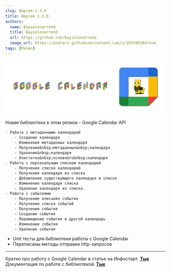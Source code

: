 ```yaml
---
slug: Версия-1.3.0
title: Версия 1.3.0
authors:
  name: Bayselonarrend
  title: Bayselonarrend
  url: https://github.com/bayselonarrend
  image_url: https://avatars.githubusercontent.com/u/105596284?v=4
tags: [Релиз]
---
```


![Релиз](img/5.png)

Новая библиотека в этом релизе - Google Calendar API

    - Работа с метаданными календарей
        - Создание календаря
        - Изменения метаданных календаря
        - Получение&nbsp;метаданных&nbsp;календаря
        - Удаление&nbsp;календаря
        - Очиститка&nbsp;основного&nbsp;календаря 
    - Работа с персональным списком календарей
        - Получения списка календарей
        - Получение календаря из списка
        - Добавление существующего календаря в список
        - Изменение календаря списка
        - Удаление календаря из списка
    - Работа с событиями
        - Получение описания события
        - Получение списка событий
        - Получение события
        - Создание события
        - Перемещение события в другой календарь
        - Изменение события
        - Удаление события

+ Unit тесты для библиотеки работы с Google Calendar
+ Переписаны методы отправки http-запросов

<hr/>

Кратко про работу с Google Calendar в статье на Инфостарт: **[Тык](https://infostart.ru/1c/articles/2049575/)** <br/>
Документация по работе с библиотекой: **[Тык](https://opi.neocities.org/docs/Google_Calendar/)**
